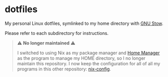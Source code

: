 # dotfiles

My personal Linux dotfiles, symlinked to my home directory with [GNU Stow](https://savannah.gnu.org/projects/stow/).

Please refer to each subdirectory for instructions.

> :warning: **No longer maintained** :warning:
>
> I switched to using Nix as my package manager and [Home Manager](https://github.com/nix-community/home-manager) as the program to manage my HOME directory, so I no longer maintain this repository. I now keep the configuration for all of all my programs in this other repository: [nix-config](https://github.com/jackdbd/nix-config).
